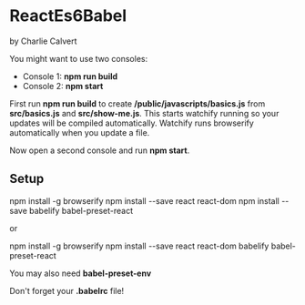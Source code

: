 # ReactEs6Babel

by Charlie Calvert

You might want to use two consoles:

- Console 1: **npm run build**
- Console 2: **npm start**

First run **npm run build** to create
**/public/javascripts/basics.js** from
**src/basics.js** and **src/show-me.js**.
This starts watchify running so your updates
will be compiled automatically. Watchify runs
browserify automatically when you update a
file.

Now open a second console and run **npm start**.

## Setup

npm install -g browserify
npm install --save react react-dom
npm install --save babelify babel-preset-react

or

npm install -g browserify
npm install --save react react-dom babelify babel-preset-react

You may also need **babel-preset-env**

Don't forget your **.babelrc** file!

